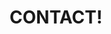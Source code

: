 ---
title : "CONTACT!"
bg_image: "images/backgrounds/contact-us-bg.jpg"
form_action: "steavejb93@gmail.com" # works with https://formspree
name: "Nom"
email: "Email"
message: "Message"
submit: "Envoyer"


# custom style
custom_class: "" 
custom_attributes: "" 
custom_css: ""
---